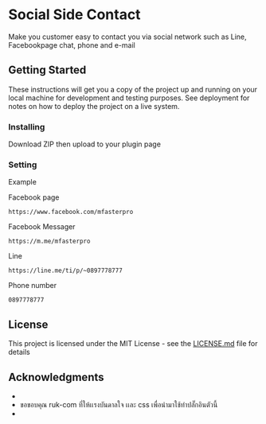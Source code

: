 # Social Side Contact


Make you customer easy to contact you via social network such as Line, Facebookpage chat, phone and e-mail


## Getting Started

These instructions will get you a copy of the project up and running on your local machine for development and testing purposes. See deployment for notes on how to deploy the project on a live system.


### Installing

Download ZIP then upload to your plugin page 

### Setting

Example

Facebook page
```
https://www.facebook.com/mfasterpro
```

Facebook Messager
```
https://m.me/mfasterpro
```

Line
```
https://line.me/ti/p/~0897778777
```

Phone number
```
0897778777
```

## License

This project is licensed under the MIT License - see the [LICENSE.md](LICENSE.md) file for details

## Acknowledgments

* 
* ขอขอบคุณ ruk-com ที่ให้เเรงบันดาลใจ เเละ css เพื่อนำมาใช้ทำปลั๊กอินตัวนี้
* 
